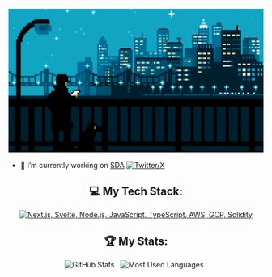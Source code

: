 <div align="center">

[![Hello World, I'm Zolty!](assets/header.gif)](https://github.com/70lty)


</div>

- 🔭 I’m currently working on [SDA](https://discord.gg/sdajjk)
[![Twitter/X](https://skillicons.dev/icons?i=twitter)](https://x.com/zoltyprime) &nbsp;

<div align="center">

## 💻 My Tech Stack:

[![Next.js, Svelte, Node.js, JavaScript, TypeScript, AWS, GCP, Solidity](https://skillicons.dev/icons?i=next,svelte,nodejs,js,ts,aws,gcp,solidity)](https://skillicons.dev)

## 🏆 My Stats:

<p>
    <img height=175 alt="GitHub Stats" src="https://github-readme-stats.vercel.app/api?username=70lty&show_icons=true&count_private=true&theme=dark" />&nbsp;&nbsp;
    <img height=175 alt="Most Used Languages" src="https://github-readme-stats.vercel.app/api/top-langs/?username=70lty&layout=compact&theme=dark" />&nbsp;&nbsp;
</p>
